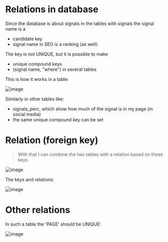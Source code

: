 # Relations in database

Since the database is about signals in the tables with signals the signal name is a 

* candidate key
* signal name in SEO is a ranking (as well)

The key is not UNIQUE, but it is possible to make

* unique compound keys
* (signal name, "where") in several tables

This is how it works in a table:

![image](https://github.com/jacekturek/RELATIONAL_SIG_DATABASE/assets/62720909/1832d372-d00d-4d48-8286-ec06d29bba36)

Similarly in other tables like:

* signals_perc, which show how much of the signal is in my page (in social media)
* the same unique compound key can be set

# Relation (foreign key)

> With that I can combine the two tables with a relation based on these keys.

![image](https://github.com/jacekturek/RELATIONAL_SIG_DATABASE/assets/62720909/05a09015-919c-49f6-9ca3-85c9b60b1c10)

The keys and relations:

![image](https://github.com/jacekturek/RELATIONAL_SIG_DATABASE/assets/62720909/1fa5a03d-633a-4dce-b915-ca80571cd654)

# Other relations

In such a table the 'PAGE' should be UNIQUE:

![image](https://github.com/jacekturek/RELATIONAL_SIG_DATABASE/assets/62720909/d94bd8a2-1adb-49f6-9e9f-6c00afddc3da)


